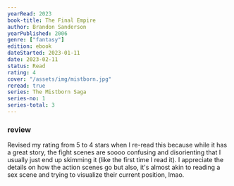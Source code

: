 ```yaml
---
yearRead: 2023
book-title: The Final Empire
author: Brandon Sanderson
yearPublished: 2006
genre: ["fantasy"]
edition: ebook
dateStarted: 2023-01-11
date: 2023-02-11
status: Read
rating: 4
cover: "/assets/img/mistborn.jpg"
reread: true
series: The Mistborn Saga
series-no: 1
series-total: 3
---
```


### review

Revised my rating from 5 to 4 stars when I re-read this because while it has a great story, the fight scenes are soooo confusing and disorienting that I usually just end up skimming it (like the first time I read it). I appreciate the details on how the action scenes go but also, it's almost akin to reading a sex scene and trying to visualize their current position, lmao. 